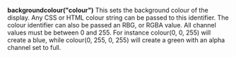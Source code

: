 <a name="backgroundcolour"></a>
**backgroundcolour("colour")** This sets the background colour of the display. Any CSS or HTML colour string can be passed to this identifier. The colour identifier can also be passed an RBG, or RGBA value. All channel values must be between 0 and 255. For instance colour(0, 0, 255) will create a blue, while colour(0, 255, 0, 255) will create a green with an alpha channel set to full.  

<!--UPDATE WIDGET_IN_CSOUND
    SIdent sprintf "backgroundcolour(%d, %d, %d) ", rnd(255), rnd(255), rnd(255)
    SIdentifier strcat SIdentifier, SIdent
-->